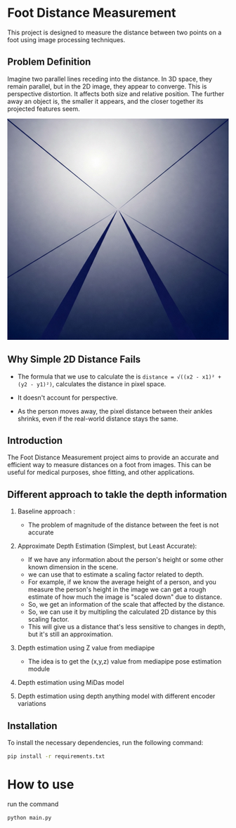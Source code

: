 # Foot Distance Measurement

This project is designed to measure the distance between two points on a foot using image processing techniques.

## Problem Definition

Imagine two parallel lines receding into the distance.  In 3D space, they remain parallel, but in the 2D image, they appear to converge.  This is perspective distortion.  It affects both size and relative position.  The further away an object is, the smaller it appears, and the closer together its projected features seem.

![Problem Illustration](assets/img/problem.jpeg)

## Why Simple 2D Distance Fails

- The formula that we use to calculate the is 
    ```distance = √((x2 - x1)² + (y2 - y1)²)```, calculates the distance in pixel space.  

- It doesn't account for perspective.  

- As the person moves away, the pixel distance between their ankles shrinks, even if the real-world distance stays the same.

## Introduction

The Foot Distance Measurement project aims to provide an accurate and efficient way to measure distances on a foot from images. This can be useful for medical purposes, shoe fitting, and other applications.

## Different approach to takle the depth information

1. Baseline approach :  
    - The problem of magnitude of the distance between the feet is not accurate

2. Approximate Depth Estimation (Simplest, but Least Accurate):
    - If we have any information about the person's height or some other known dimension in the scene.
    - we can use that to estimate a scaling factor related to depth. 
    - For example, if we know the average height of a person, and you measure the person's height in the image we can get a rough estimate of how much the image is "scaled down" due to distance.
    - So, we get an information of the scale that affected by the distance.
    - So, we can use it by multipling the calculated 2D distance by this scaling factor. 
    - This will give us a distance that's less sensitive to changes in depth, but it's still an approximation. 

3. Depth estimation using Z value from mediapipe 
    - The idea is to get the (x,y,z) value from mediapipe pose estimation module 

4. Depth estimation using MiDas model 

5. Depth estimation using depth anything model with different encoder variations 

## Installation

To install the necessary dependencies, run the following command:

```bash
pip install -r requirements.txt
```

# How to use 

run the command 

```
python main.py
```

